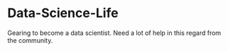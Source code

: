 # Data-Science-Life
Gearing to become a data scientist.  Need a lot of help in this regard from the community.
